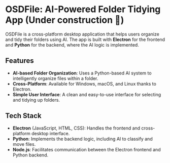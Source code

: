# OSDFile: AI-Powered Folder Tidying App (Under construction 🚧)

OSDFile is a cross-platform desktop application that helps users organize and tidy their folders using AI. The app is built with **Electron** for the frontend and **Python** for the backend, where the AI logic is implemented.

## Features
- **AI-based Folder Organization**: Uses a Python-based AI system to intelligently organize files within a folder.
- **Cross-Platform**: Available for Windows, macOS, and Linux thanks to Electron.
- **Simple User Interface**: A clean and easy-to-use interface for selecting and tidying up folders.

## Tech Stack
- **Electron** (JavaScript, HTML, CSS): Handles the frontend and cross-platform desktop interface.
- **Python**: Implements the backend logic, including AI to classify and move files.
- **Node.js**: Facilitates communication between the Electron frontend and Python backend.
